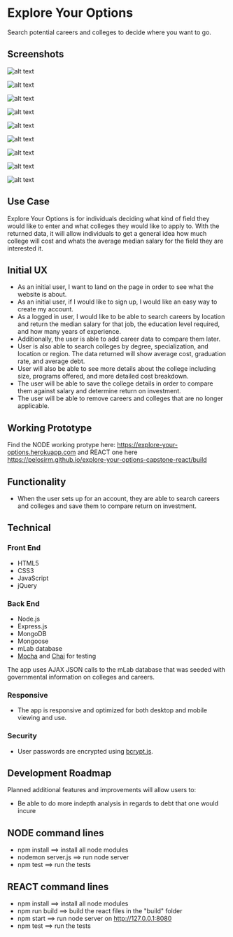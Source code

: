 # Explore Your Options

Search potential careers and colleges to decide where you want to go.

## Screenshots

![alt text](https://github.com/pelosirm/explore-your-options-capstone/blob/master/readmeImg/FrontPage.png)

![alt text](https://github.com/pelosirm/explore-your-options-capstone/blob/master/readmeImg/HowItWorks.png)

![alt text](https://github.com/pelosirm/explore-your-options-capstone/blob/master/readmeImg/Login.png)

![alt text](https://github.com/pelosirm/explore-your-options-capstone/blob/master/readmeImg/Search.png)

![alt text](https://github.com/pelosirm/explore-your-options-capstone/blob/master/readmeImg/Search_Colleges.png)

![alt text](https://github.com/pelosirm/explore-your-options-capstone/blob/master/readmeImg/College_Results.png)

![alt text](https://github.com/pelosirm/explore-your-options-capstone/blob/master/readmeImg/Careers.png)

![alt text](https://github.com/pelosirm/explore-your-options-capstone/blob/master/readmeImg/Compare.png)

![alt text](https://github.com/pelosirm/explore-your-options-capstone/blob/master/readmeImg/ROI.png)



## Use Case

Explore Your Options is for individuals deciding what kind of field they would like to enter and what colleges they would like to apply to. With the returned
data, it will allow individuals to get a general idea how much college will cost and whats the average median salary for the field they are interested it.

## Initial UX

* As an initial user, I want to land on the page in order to see what the website is about.
* As an initial user, if I would like to sign up, I would like an easy way to create my account.
* As a logged in user, I would like to be able to search careers by location and return the median salary for that job, the education level required,
and how many years of experience.
* Additionally, the user is able to add career data to compare them later.
* User is also able to search colleges by degree, specialization, and location or region. The data returned will show average cost,
graduation rate, and average debt.
* User will also be able to see more details about the college including size, programs offered, and more detailed cost breakdown.
* The user will be able to save the college details in order to compare them against salary and determine return on investment.
* The user will be able to remove careers and colleges that are no longer applicable.



## Working Prototype

Find the NODE working protype here: https://explore-your-options.herokuapp.com and REACT one here https://pelosirm.github.io/explore-your-options-capstone-react/build

## Functionality
* When the user sets up for an account, they are able to search careers and colleges and save them to compare return on investment. 

## Technical

<h3>Front End</h3>
<ul>
    <li>HTML5</li>
    <li>CSS3</li>
    <li>JavaScript</li>
    <li>jQuery</li>
</ul>
<h3>Back End</h3>
<ul>
    <li>Node.js</li>
    <li>Express.js</li>
    <li>MongoDB</li>
    <li>Mongoose</li>
    <li>mLab database</li>
    <li><a href="https://mochajs.org/">Mocha</a> and <a href="http://chaijs.com/">Chai</a> for testing</li>

</ul>
<p>The app uses AJAX JSON calls to the mLab database that was seeded with governmental information on colleges and careers.</p>
<h3>Responsive</h3>
<ul>
    <li>The app is responsive and optimized for both desktop and mobile viewing and use.</li>
</ul>
<h3>Security</h3>
<ul>
    <li>User passwords are encrypted using <a href="https://github.com/dcodeIO/bcrypt.js">bcrypt.js</a>.</li>
</ul>

## Development Roadmap
Planned additional features and improvements will allow users to:

<ul>
    <li>Be able to do more indepth analysis in regards to debt that one would incure</li>
</ul>

## NODE command lines
* npm install ==> install all node modules
* nodemon server.js ==> run node server
* npm test ==> run the tests

## REACT command lines
* npm install ==> install all node modules
* npm run build ==> build the react files in the "build" folder
* npm start ==> run node server on http://127.0.0.1:8080
* npm test ==> run the tests
